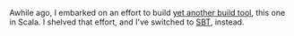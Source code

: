 
Awhile ago, I embarked on an effort to build [yet another build tool][],
this one in Scala. I shelved that effort, and I've switched to [SBT][], instead.

[yet another build tool]: /id/87/
[SBT]: http://code.google.com/p/simple-build-tool/
